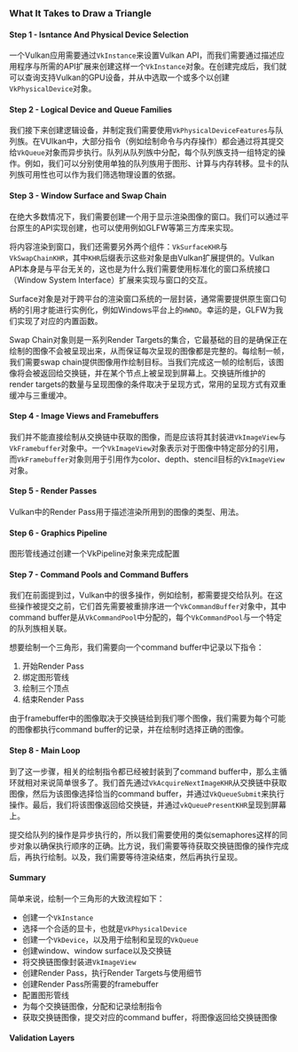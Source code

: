 ### What It Takes to Draw a Triangle

#### Step 1 - Isntance And Physical Device Selection

一个Vulkan应用需要通过`VkInstance`来设置Vulkan API，而我们需要通过描述应用程序与所需的API扩展来创建这样一个`VkInstance`对象。在创建完成后，我们就可以查询支持Vulkan的GPU设备，并从中选取一个或多个以创建`VkPhysicalDevice`对象。

#### Step 2 - Logical Device and Queue Families

我们接下来创建逻辑设备，并制定我们需要使用`VkPhysicalDeviceFeatures`与队列族。在VUlkan中，大部分指令（例如绘制命令与内存操作）都会通过将其提交给`VkQueue`对象而异步执行。队列从队列族中分配，每个队列族支持一组特定的操作。例如，我们可以分别使用单独的队列族用于图形、计算与内存转移。显卡的队列族可用性也可以作为我们筛选物理设置的依据。

#### Step 3 - Window Surface and Swap Chain

在绝大多数情况下，我们需要创建一个用于显示渲染图像的窗口。我们可以通过平台原生的API实现创建，也可以使用例如GLFW等第三方库来实现。

将内容渲染到窗口，我们还需要另外两个组件：`VkSurfaceKHR`与`VkSwapChainKHR`，其中`KHR`后缀表示这些对象是由Vulkan扩展提供的。Vulkan API本身是与平台无关的，这也是为什么我们需要使用标准化的窗口系统接口（Window System Interface）扩展来实现与窗口的交互。

Surface对象是对于跨平台的渲染窗口系统的一层封装，通常需要提供原生窗口句柄的引用才能进行实例化，例如Windows平台上的`HWND`。幸运的是，GLFW为我们实现了对应的内置函数。

Swap Chain对象则是一系列Render Targets的集合，它最基础的目的是确保正在绘制的图像不会被呈现出来，从而保证每次呈现的图像都是完整的。每绘制一帧，我们需要swap chain提供图像用作绘制目标。当我们完成这一帧的绘制后，该图像将会被返回给交换链，并在某个节点上被呈现到屏幕上。交换链所维护的render targets的数量与呈现图像的条件取决于呈现方式，常用的呈现方式有双重缓冲与三重缓冲。

#### Step 4 - Image Views and Framebuffers

我们并不能直接绘制从交换链中获取的图像，而是应该将其封装进`VkImageView`与`VkFramebuffer`对象中。一个`VkImageView`对象表示对于图像中特定部分的引用，而`VkFramebuffer`对象则用于引用作为color、depth、stencil目标的`VkImageView`对象。

#### Step 5 - Render Passes

Vulkan中的Render Pass用于描述渲染所用到的图像的类型、用法。

#### Step 6 - Graphics Pipeline

图形管线通过创建一个VkPipeline对象来完成配置

#### Step 7 - Command Pools and Command Buffers

我们在前面提到过，Vulkan中的很多操作，例如绘制，都需要提交给队列。在这些操作被提交之前，它们首先需要被重排序进一个`VkCommandBuffer`对象中，其中command buffer是从`VkCommandPool`中分配的，每个`VkCommandPool`与一个特定的队列族相关联。

想要绘制一个三角形，我们需要向一个command buffer中记录以下指令：

1. 开始Render Pass
2. 绑定图形管线
3. 绘制三个顶点
4. 结束Render Pass

由于framebuffer中的图像取决于交换链给到我们哪个图像，我们需要为每个可能的图像都执行command buffer的记录，并在绘制时选择正确的图像。

#### Step 8 - Main Loop

到了这一步骤，相关的绘制指令都已经被封装到了command buffer中，那么主循环就相对来说简单很多了。我们首先通过`VkAcquireNextImageKHR`从交换链中获取图像，然后为该图像选择恰当的command buffer，并通过`VkQueueSubmit`来执行操作。最后，我们将该图像返回给交换链，并通过`vkQueuePresentKHR`呈现到屏幕上。

提交给队列的操作是异步执行的，所以我们需要使用的类似semaphores这样的同步对象以确保执行顺序的正确。比方说，我们需要等待获取交换链图像的操作完成后，再执行绘制。以及，我们需要等待渲染结束，然后再执行呈现。

#### Summary

简单来说，绘制一个三角形的大致流程如下：

- 创建一个`VkInstance`
- 选择一个合适的显卡，也就是`VkPhysicalDevice`
- 创建一个`VkDevice`，以及用于绘制和呈现的`VkQueue`
- 创建window、window surface以及交换链
- 将交换链图像封装进`VkImageView`
- 创建Render Pass，执行Render Targets与使用细节
- 创建Render Pass所需要的framebuffer
- 配置图形管线
- 为每个交换链图像，分配和记录绘制指令
- 获取交换链图像，提交对应的command buffer，将图像返回给交换链图像

#### Validation Layers

